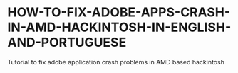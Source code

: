 # HOW-TO-FIX-ADOBE-APPS-CRASH-IN-AMD-HACKINTOSH-IN-ENGLISH-AND-PORTUGUESE
Tutorial to fix adobe application crash problems in AMD based hackintosh
